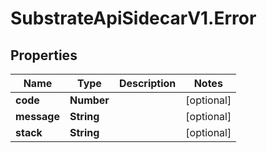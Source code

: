 # SubstrateApiSidecarV1.Error

## Properties

Name | Type | Description | Notes
------------ | ------------- | ------------- | -------------
**code** | **Number** |  | [optional] 
**message** | **String** |  | [optional] 
**stack** | **String** |  | [optional] 



